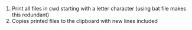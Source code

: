 1. Print all files in cwd starting with a letter character (using bat file makes this redundant)
2. Copies printed files to the clipboard with new lines included
